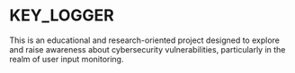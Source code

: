 # KEY_LOGGER
This is an educational and research-oriented project designed to explore and raise awareness about cybersecurity vulnerabilities, particularly in the realm of user input monitoring.

